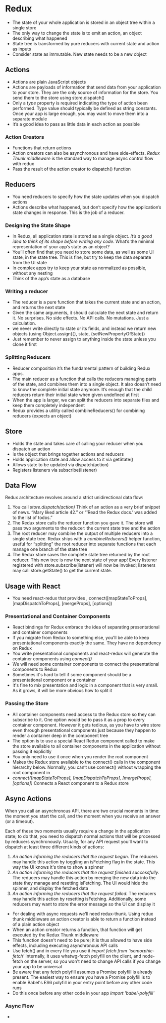 # Redux

- The state of your whole application is stored in an object tree within a single store
- The only way to change the state is to emit an action, an object describing what happened
- State tree is transformed by pure reducers with current state and action as inputs
- Consider state as immutable. New state needs to be a new object

## Actions
- Actions are plain JavaScript objects
- Actions are payloads of information that send data from your application to your store. They are the only source of information for the store. You send them to the store using store.dispatch()
- Only a *type* property is required indicating the type of action been performed. Type value should typically be defined as string constants. Once your app is large enough, you may want to move them into a separate module
- It’s a good idea to pass as little data in each action as possible

### Action Creators
- Functions that return actions
- Action creators can also be asynchronous and have side-effects. *Redux Thunk middleware* is the standard way to manage async control flow with redux
- Pass the result of the action creator to dispatch() function

## Reducers
- You need reducers to specify how the state updates when you dispatch actions
- Actions describe what happened, but don’t specify how the application’s state changes in response. This is the job of a reducer.

### Designing the State Shape
- In Redux, all application state is stored as a single object. *It’s a good idea to think of its shape before writing any code*. What’s the minimal representation of your app’s state as an object?
- You’ll often find that you need to store some data, as well as some UI state, in the state tree. This is fine, but try to keep the data separate from the UI state
- In complex apps try to keep your state as normalized as possible, without any nesting
- Think of the app’s state as a database

### Writing a reducer
- The reducer is a pure function that takes the current state and an action, and returns the next state
- Given the same arguments, it should calculate the next state and return it. No surprises. No side effects. No API calls. No mutations. Just a calculation.
- we never write directly to state or its fields, and instead we return new objects (using Object.assign({}, state, {setNewPropertyOfState})
- Just remember to never assign to anything inside the state unless you clone it first

### Splitting Reducers
- Reducer composition it’s the fundamental pattern of building Redux apps.
- The main reducer as a function that calls the reducers managing parts of the state, and combines them into a single object. It also doesn’t need to know the complete initial state anymore. It’s enough that the child reducers return their initial state when given undefined at first
- When the app is larger, we can split the reducers into separate files and keep them completely independent
- Redux provides a utility called combineReducers() for combining reducers (expects an object)

## Store
- Holds the state and takes care of calling your reducer when you dispatch an action
- Is the object that brings together actions and reducers
- Holds application state and allow access to it via getState()
- Allows state to be updated via dispatch(action)
- Registers listeners via subscribe(listener)

## Data Flow
Redux architecture revolves around a strict unidirectional data flow:
  1.  You call *store.dispatch(action)* Think of an action as a very brief snippet of news. “Mary liked article 42.” or “‘Read the Redux docs.’ was added to the list of todos.”
  2.  The Redux store calls the reducer function you gave it. The store will pass two arguments to the reducer: the current state tree and the action
  3.  The root reducer may combine the output of multiple reducers into a single state tree. Redux ships with a *combineReducers()* helper function, useful for “splitting” the root reducer into separate functions that each manage one branch of the state tree
  4.  The Redux store saves the complete state tree returned by the root reducer. This new tree is now the next state of your app! Every listener registered with store.subscribe(listener) will now be invoked; listeners may call store.getState() to get the current state.

## Usage with React
- You need react-redux that provides <Provider store/>, connect([mapStateToProps], [mapDispatchToProps], [mergeProps], [options])

### Presentational and Container Components
- React bindings for Redux embrace the idea of separating presentational and container components
- If you migrate from Redux to something else, you'll be able to keep presentational components exactly the same. They have no dependency on Redux
- You write presentational components and react-redux will generate the container components using *connect()*
- We will need some container components to connect the presentational components to Redux
- Sometimes it's hard to tell if some component should be a presentational component or a container
- It's fine to mix presentation and logic in a component that is very small. As it grows, it will be more obvious how to split it

### Passing the Store
- All container components need access to the Redux store so they can subscribe to it. One option would be to pass it as a prop to every container component. However it gets tedious, as you have to wire store even through presentational components just because they happen to render a container deep in the component tree
- The option is to use a special React Redux component called <Provider> to make the store available to all container components in the application without passing it explicitly
- You only need to use it once when you render the root component
- *<Provider store>* Makes the Redux store available to the connect() calls in the component hierarchy below. Normally, you can’t use connect() without wrapping the root component in <Provider>
- *connect([mapStateToProps], [mapDispatchToProps], [mergeProps], [options])* Connects a React component to a Redux store

## Async Actions
When you call an asynchronous API, there are two crucial moments in time: the moment you start the call, and the moment when you receive an answer (or a timeout).

Each of these two moments usually require a change in the application state; to do that, you need to dispatch normal actions that will be processed by reducers synchronously. Usually, for any API request you'll want to dispatch at least three different kinds of actions:

1. *An action informing the reducers that the request began*. The reducers may handle this action by toggling an isFetching flag in the state. This way the UI knows it's time to show a spinner
2. *An action informing the reducers that the request finished successfully.* The reducers may handle this action by merging the new data into the state they manage and resetting isFetching. The UI would hide the spinner, and display the fetched data
3. *An action informing the reducers that the request failed.* The reducers may handle this action by resetting isFetching. Additionally, some reducers may want to store the error message so the UI can display it

- For dealing with async requests we'll need redux-thunk. Using redux thunk middleware an action creator is able to return a function instead of a plain action object
- When an action creator returns a function, that function will get executed by the Redux Thunk middleware 
- This function doesn't need to be pure; it is thus allowed to have side effects, including executing asynchronous API calls
- Use fetch() and in every file you use it *import fetch from 'isomorphic-fetch'* Internally, it uses whatwg-fetch polyfill on the client, and node-fetch on the server, so you won't need to change API calls if you change your app to be universal
- Be aware that any fetch polyfill assumes a Promise polyfill is already present. The easiest way to ensure you have a Promise polyfill is to enable Babel's ES6 polyfill in your entry point before any other code runs
- Do this once before any other code in your app *import 'babel-polyfill'*

### Async Flow
- 












